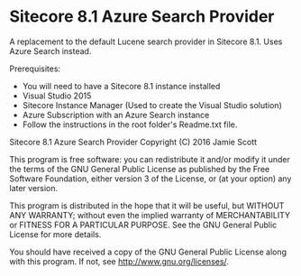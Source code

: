 # Sitecore 8.1 Azure Search Provider
A replacement to the default Lucene search provider in Sitecore 8.1.  Uses Azure Search instead.

Prerequisites:

* You will need to have a Sitecore 8.1 instance installed
* Visual Studio 2015
* Sitecore Instance Manager (Used to create the Visual Studio solution)
* Azure Subscription with an Azure Search instance
* Follow the instructions in the root folder's Readme.txt file.


Sitecore 8.1 Azure Search Provider
Copyright (C) 2016  Jamie Scott

This program is free software: you can redistribute it and/or modify
it under the terms of the GNU General Public License as published by
the Free Software Foundation, either version 3 of the License, or
(at your option) any later version.

This program is distributed in the hope that it will be useful,
but WITHOUT ANY WARRANTY; without even the implied warranty of
MERCHANTABILITY or FITNESS FOR A PARTICULAR PURPOSE.  See the
GNU General Public License for more details.

You should have received a copy of the GNU General Public License
along with this program.  If not, see <http://www.gnu.org/licenses/>.
